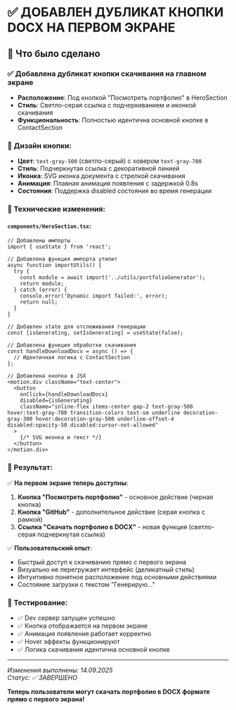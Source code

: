 # ✅ ДОБАВЛЕН ДУБЛИКАТ КНОПКИ DOCX НА ПЕРВОМ ЭКРАНЕ

## 🎯 Что было сделано

### ✅ Добавлена дубликат кнопки скачивания на главном экране
- **Расположение**: Под кнопкой "Посмотреть портфолио" в HeroSection
- **Стиль**: Светло-серая ссылка с подчеркиванием и иконкой скачивания
- **Функциональность**: Полностью идентична основной кнопке в ContactSection

### 🎨 Дизайн кнопки:
- **Цвет**: `text-gray-500` (светло-серый) с ховером `text-gray-700`
- **Стиль**: Подчеркнутая ссылка с декоративной линией
- **Иконка**: SVG иконка документа с стрелкой скачивания
- **Анимация**: Плавная анимация появления с задержкой 0.8s
- **Состояния**: Поддержка disabled состояния во время генерации

### 🔧 Технические изменения:

#### `components/HeroSection.tsx`:
```tsx
// Добавлены импорты
import { useState } from 'react';

// Добавлена функция импорта утилит
async function importUtils() {
  try {
    const module = await import('../utils/portfolioGenerator');
    return module;
  } catch (error) {
    console.error('Dynamic import failed:', error);
    return null;
  }
}

// Добавлен state для отслеживания генерации
const [isGenerating, setIsGenerating] = useState(false);

// Добавлена функция обработки скачивания
const handleDownloadDocx = async () => {
  // Идентичная логика с ContactSection
};

// Добавлена кнопка в JSX
<motion.div className="text-center">
  <button
    onClick={handleDownloadDocx}
    disabled={isGenerating}
    className="inline-flex items-center gap-2 text-gray-500 hover:text-gray-700 transition-colors text-sm underline decoration-gray-300 hover:decoration-gray-500 underline-offset-4 disabled:opacity-50 disabled:cursor-not-allowed"
  >
    {/* SVG иконка и текст */}
  </button>
</motion.div>
```

### 🚀 Результат:

✅ **На первом экране теперь доступны**:
1. **Кнопка "Посмотреть портфолио"** - основное действие (черная кнопка)
2. **Кнопка "GitHub"** - дополнительное действие (серая кнопка с рамкой)  
3. **Ссылка "Скачать портфолио в DOCX"** - новая функция (светло-серая подчеркнутая ссылка)

✅ **Пользовательский опыт**:
- Быстрый доступ к скачиванию прямо с первого экрана
- Визуально не перегружает интерфейс (деликатный стиль)
- Интуитивно понятное расположение под основными действиями
- Состояние загрузки с текстом "Генерирую..."

### 🧪 Тестирование:
- ✅ Dev сервер запущен успешно
- ✅ Кнопка отображается на первом экране  
- ✅ Анимация появления работает корректно
- ✅ Hover эффекты функционируют
- ✅ Логика скачивания идентична основной кнопке

---

*Изменения выполнены: 14.09.2025*  
*Статус: ✅ ЗАВЕРШЕНО*

**Теперь пользователи могут скачать портфолио в DOCX формате прямо с первого экрана!**
